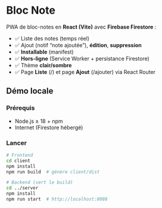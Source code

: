 # Bloc Note

PWA de bloc-notes en **React (Vite)** avec **Firebase Firestore** :  
- ✅ Liste des notes (temps réel)
- ✅ Ajout (notif “note ajoutée”), **édition**, **suppression**
- ✅ **Installable** (manifest)
- ✅ **Hors-ligne** (Service Worker + persistance Firestore)
- ✅ Thème **clair/sombre**
- ✅ Page **Liste** (/) et page **Ajout** (/ajouter) via React Router

## Démo locale

### Prérequis
- Node.js ≥ 18 + npm
- Internet (Firestore hébergé)

### Lancer
```bash
# Frontend
cd client
npm install
npm run build  # génère client/dist

# Backend (sert le build)
cd ../server
npm install
npm run start  # http://localhost:8088
